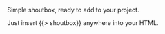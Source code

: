 Simple shoutbox, ready to add to your project.

Just insert {{> shoutbox}} anywhere into your HTML.

